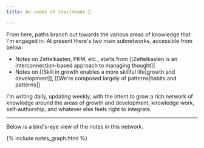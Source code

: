 ```yaml
---
title: An index of trailheads 🍃

---
```


From here, paths branch out towards the various areas of knowledge that I'm engaged in. At present there's two main subnetworks, accessible from below:
- Notes on Zettelkasten, PKM, etc., starts from [[Zettelkasten is an interconnection-based approach to managing thought]]
- Notes on [[Skill in growth enables a more skillful life|growth and development]], [[We're composed largely of patterns|habits and patterns]] 

I'm writing daily, updating weekly, with the intent to grow a rich network of knowledge around the areas of growth and development, knowledge work, self-authorship, and whatever else feels right to integrate.

---
<p>Below is a bird's-eye view of the notes in this network.</p>

{% include notes_graph.html %}
